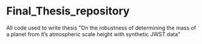 # Final_Thesis_repository
All code used to write thesis "On the robustness of determining the mass of a planet from it’s atmospheric scale height with synthetic JWST data"
